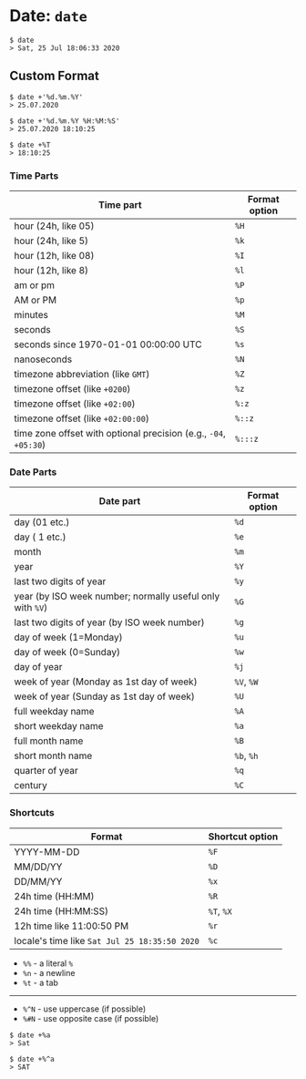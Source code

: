 # Date: `date`

```
$ date
> Sat, 25 Jul 18:06:33 2020
```

## Custom Format

```
$ date +'%d.%m.%Y'
> 25.07.2020
```

```
$ date +'%d.%m.%Y %H:%M:%S'
> 25.07.2020 18:10:25
```

```
$ date +%T
> 18:10:25
```

### Time Parts

| Time part | Format option |
|----|----|
| hour (24h, like 05) | `%H` |
| hour (24h, like  5) | `%k` |
| hour (12h, like 08) | `%I` |
| hour (12h, like  8) | `%l` |
| am or pm | `%P` |
| AM or PM | `%p` |
| minutes | `%M` |
| seconds | `%S` |
| seconds since 1970-01-01 00:00:00 UTC | `%s` |
| nanoseconds | `%N` |
| timezone abbreviation (like `GMT`) | `%Z` |
| timezone offset (like `+0200`) | `%z` |
| timezone offset (like `+02:00`) | `%:z` |
| timezone offset (like `+02:00:00`) | `%::z` |
| time zone offset with optional precision (e.g., `-04`, `+05:30`) | `%:::z` |


### Date Parts

| Date part | Format option |
|----|----|
| day (01 etc.) | `%d` |
| day ( 1 etc.) | `%e` |
| month | `%m` |
| year | `%Y` |
| last two digits of year | `%y` |
| year (by ISO week number; normally useful only with `%V`) | `%G` |
| last two digits of year (by ISO week number) | `%g` |
| day of week (1=Monday) | `%u` |
| day of week (0=Sunday) | `%w` |
| day of year | `%j` |
| week of year (Monday as 1st day of week) | `%V`, `%W` |
| week of year (Sunday as 1st day of week) | `%U` |
| full weekday name | `%A` |
| short weekday name | `%a` |
| full month name | `%B` |
| short month name | `%b`, `%h` |
| quarter of year | `%q` |
| century | `%C` |

### Shortcuts

| Format | Shortcut option |
|----|----|
| YYYY-MM-DD | `%F` |
| MM/DD/YY | `%D` |
| DD/MM/YY | `%x` |
| 24h time (HH:MM) | `%R` |
| 24h time (HH:MM:SS) | `%T`, `%X` |
| 12h time like 11:00:50 PM | `%r` |
| locale's time like `Sat Jul 25 18:35:50 2020`| `%c` |

* `%%` - a literal `%`
* `%n` - a newline
* `%t` - a tab

----

* `%^N` - use uppercase (if possible)
* `%#N` - use opposite case (if possible)

```
$ date +%a
> Sat

$ date +%^a
> SAT
```